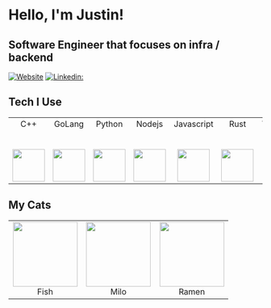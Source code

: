 # Hello, I'm Justin!
## Software Engineer that focuses on infra / backend

[![Website](https://img.shields.io/badge/ju2tin-green?style=flat&label=Website&link=https%3A%2F%2Fju2tin.com)](https://www.ju2tin.com/)
[![Linkedin:](https://img.shields.io/badge/-JustinFernbaugh-blue?style=flat-square&logo=Linkedin&logoColor=white&link=https://www.linkedin.com/in/justin-fernbaugh)](https://www.linkedin.com/in/justin-fernbaugh/)

## Tech I Use

<table>
  <tbody>
    <tr valign="top">
      <td width="25%" align="center">
        <span>C++</span><br><br><br>
        <img height="64px" src="https://cdn.svgporn.com/logos/c-plusplus.svg">
      </td>
      <td width="25%" align="center">
        <span>GoLang</span><br><br><br>
        <img height="64px" src="https://cdn.svgporn.com/logos/go.svg">
      </td>
      <td width="25%" align="center">
        <span>Python</span><br><br><br>
        <img height="64px" src="https://cdn.svgporn.com/logos/python.svg">
      </td>
      <td width="25%" align="center">
        <span>Nodejs</span><br><br><br>
        <img height="64px" src="https://cdn.svgporn.com/logos/nodejs-icon.svg">
      </td>
      <td width="25%" align="center">
        <span>Javascript</span><br><br><br>
        <img height="64px" src="https://cdn.svgporn.com/logos/javascript.svg">
      </td>
      <td width="25%" align="center">
        <span>Rust</span><br><br><br>
        <img height="64px" src="https://cdn.svgporn.com/logos/rust.svg">
      </td>
      <td width="25%" align="center">
        <span>Terraform</span><br><br><br>
        <img height="64px" src="https://cdn.svgporn.com/logos/terraform-icon.svg">
      </td>
      <td width="25%" align="center">
        <span>Chef</span><br><br><br>
        <img height="64px" src="https://cdn.svgporn.com/logos/chef.svg">
      </td>
      <td width="25%" align="center">
        <span>Openstack</span><br><br><br>
        <img height="64px" src="https://cdn.svgporn.com/logos/openstack-icon.svg">
      </td>
      <td width="25%" align="center">
        <span>Ruby</span><br><br><br>
        <img height="64px" src="https://cdn.svgporn.com/logos/ruby.svg">
      </td>
    </tr>
  </tbody>
</table>

## My Cats

<table>
  <tbody>
    <tr valign="top">
      <td width="33%" align="center">
        <img src="https://www.ju2tin.com/images/fish.jpg" height="128px"><br>
        <span>Fish</span>
      </td>
      <td width="33%" align="center">
        <img src="https://www.ju2tin.com/images/milo.jpg" height="128px"><br>
        <span>Milo</span>
      </td>
      <td width="33%" align="center">
        <img src="https://www.ju2tin.com/images/ramen.jpg" height="128px"><br>
        <span>Ramen</span>
      </td>
    </tr>
  </tbody>
</table>
</br>
